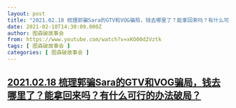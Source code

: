 ```yaml
---
layout: post
title: "2021.02.18 梳理郭骗Sara的GTV和VOG骗局，钱去哪里了？能拿回来吗？有什么可行的办法破局？"
date: 2021-02-18T14:30:09.000Z
author: 图森破故事会
from: https://www.youtube.com/watch?v=xKO00d2Vztk
tags: [ 图森破故事会 ]
categories: [ 图森破故事会 ]
---
```

<!--1613658609000-->
[2021.02.18 梳理郭骗Sara的GTV和VOG骗局，钱去哪里了？能拿回来吗？有什么可行的办法破局？](https://www.youtube.com/watch?v=xKO00d2Vztk)
------

<div>

</div>
